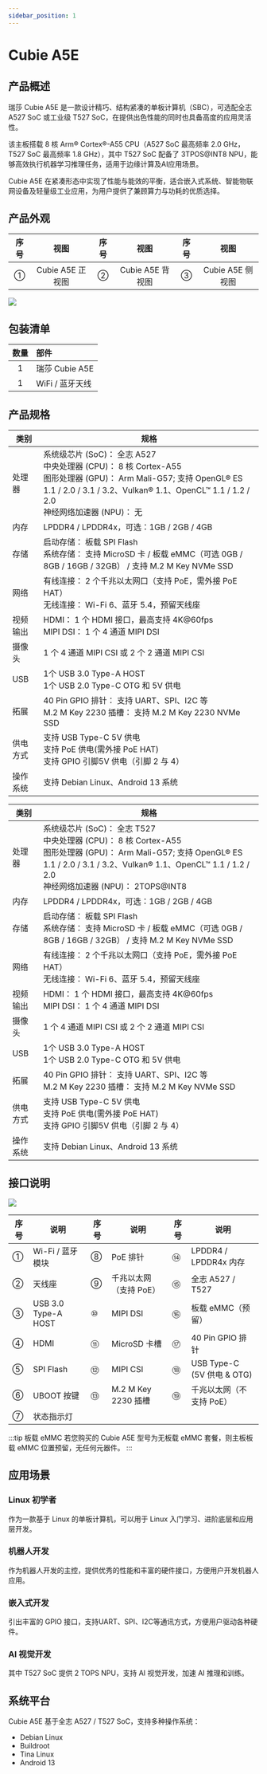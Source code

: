 ```yaml
---
sidebar_position: 1
---
```


# Cubie A5E

## 产品概述

瑞莎 Cubie A5E 是一款设计精巧、结构紧凑的单板计算机（SBC），可选配全志 A527 SoC 或工业级 T527 SoC，在提供出色性能的同时也具备高度的应用灵活性。

该主板搭载 8 核 Arm® Cortex®-A55 CPU（A527 SoC 最高频率 2.0 GHz，T527 SoC 最高频率 1.8 GHz），其中 T527 SoC 配备了 3TPOS@INT8 NPU，能够高效执行机器学习推理任务，适用于边缘计算及AI应用场景。

Cubie A5E 在紧凑形态中实现了性能与能效的平衡，适合嵌入式系统、智能物联网设备及轻量级工业应用，为用户提供了兼顾算力与功耗的优质选择。

## 产品外观

| 序号 | 视图 | 序号 | 视图 | 序号 | 视图 |
| :--: | :--: | :--: | :--: | :--: | :--: |
| ①    | Cubie A5E 正视图 | ②    | Cubie A5E 背视图 | ③    | Cubie A5E 侧视图 |

<div style={{textAlign: 'center'}}>
   <img src="/img/cubie/a5e/cubie_a5e_view.webp" style={{width: '100%', maxWidth: '1200px'}} />
</div>

## 包装清单

| 数量 | 部件 |
| :--: | :-- |
| 1    | 瑞莎 Cubie A5E |
| 1    | WiFi / 蓝牙天线 |

## 产品规格

<Tabs queryString="product model">

<TabItem value="Cubie A5E（A527 SoC）">

| 类别   | 规格 |
| ------ | ---- |
| 处理器 | 系统级芯片 (SoC)： 全志 A527 <br/> 中央处理器 (CPU)： 8 核 Cortex-A55 <br/> 图形处理器 (GPU)： Arm Mali-G57; 支持 OpenGL® ES 1.1 / 2.0 / 3.1 / 3.2、Vulkan® 1.1、OpenCL™ 1.1 / 1.2 / 2.0 <br/> 神经网络加速器 (NPU)： 无 |
| 内存     | LPDDR4 / LPDDR4x，可选：1GB / 2GB / 4GB                                                                                                                                                                                  |
| 存储     | 启动存储： 板载 SPI Flash <br/> 系统存储： 支持 MicroSD 卡 / 板载 eMMC（可选 0GB / 8GB / 16GB / 32GB） / 支持 M.2 M Key NVMe SSD                                                                                                           |
| 网络     | 有线连接： 2 个千兆以太网口（支持 PoE，需外接 PoE HAT） <br/> 无线连接： Wi-Fi 6、蓝牙 5.4，预留天线座                                                                                                                              |
| 视频输出 | HDMI： 1 个 HDMI 接口，最高支持 4K@60fps <br/> MIPI DSI： 1 个 4 通道 MIPI DSI                                                                                                                                                        |
| 摄像头   | 1 个 4 通道 MIPI CSI 或 2 个 2 通道 MIPI CSI                                                                                                                                                                                          |
| USB      | 1个 USB 3.0 Type-A HOST <br/> 1个 USB 2.0 Type-C OTG 和 5V 供电                                                                                                                                                        |
| 拓展     | 40 Pin GPIO 排针： 支持 UART、SPI、I2C 等 <br/> M.2 M Key 2230 插槽： 支持 M.2 M Key 2230 NVMe SSD                                                        |
| 供电方式 | 支持 USB Type-C 5V 供电 <br/> 支持 PoE 供电(需外接 PoE HAT) <br/> 支持 GPIO 引脚5V 供电（引脚 2 与 4）                                                                                                                                |
| 操作系统 | 支持 Debian Linux、Android 13 系统                                                                                                                                                                                                    |

</TabItem>

<TabItem value="Cubie A5E（T527 SoC）">

| 类别   | 规格 |
| ------ | ---- |
| 处理器 | 系统级芯片 (SoC)： 全志 T527 <br/> 中央处理器 (CPU)： 8 核 Cortex-A55 <br/> 图形处理器 (GPU)： Arm Mali-G57; 支持 OpenGL® ES 1.1 / 2.0 / 3.1 / 3.2、Vulkan® 1.1、OpenCL™ 1.1 / 1.2 / 2.0 <br/> 神经网络加速器 (NPU)： 2TOPS@INT8 |
| 内存     | LPDDR4 / LPDDR4x，可选：1GB / 2GB / 4GB                                                                                                                                                                                  |
| 存储     | 启动存储： 板载 SPI Flash <br/> 系统存储： 支持 MicroSD 卡 / 板载 eMMC（可选 0GB / 8GB / 16GB / 32GB） / 支持 M.2 M Key NVMe SSD                                                                                                           |
| 网络     | 有线连接： 2 个千兆以太网口（支持 PoE，需外接 PoE HAT） <br/> 无线连接： Wi-Fi 6、蓝牙 5.4，预留天线座                                                                                                                              |
| 视频输出 | HDMI： 1 个 HDMI 接口，最高支持 4K@60fps <br/> MIPI DSI： 1 个 4 通道 MIPI DSI                                                                                                                                                        |
| 摄像头   | 1 个 4 通道 MIPI CSI 或 2 个 2 通道 MIPI CSI                                                                                                                                                                                          |
| USB      | 1个 USB 3.0 Type-A HOST <br/> 1个 USB 2.0 Type-C OTG 和 5V 供电                                                                                                                                                        |
| 拓展     | 40 Pin GPIO 排针： 支持 UART、SPI、I2C 等 <br/> M.2 M Key 2230 插槽： 支持 M.2 M Key NVMe SSD                                                        |
| 供电方式 | 支持 USB Type-C 5V 供电 <br/> 支持 PoE 供电(需外接 PoE HAT) <br/> 支持 GPIO 引脚5V 供电（引脚 2 与 4）                                                                                                                                |
| 操作系统 | 支持 Debian Linux、Android 13 系统                                                                                                                                                                                                    |

</TabItem>

</Tabs>

## 接口说明

<div style={{textAlign: 'center'}}>
   <img src="/img/cubie/a5e/cubie_a5e_interface.webp" style={{width: '100%', maxWidth: '1200px'}} />
</div>

| 序号 | 说明                                    | 序号 | 说明                               | 序号 | 说明                        |
| ---- | ------------------------------------- | ---- | ---------------------------------- | ---- | --------------------------- |
| ①    | Wi-Fi / 蓝牙模块     | ⑧    | PoE 排针                | ⑭    | LPDDR4 / LPDDR4x 内存                      |
| ②    | 天线座               | ⑨    | 千兆以太网（支持 PoE）    | ⑮    | 全志 A527 / T527             |
| ③    | USB 3.0 Type-A HOST | ⑩    | MIPI DSI               |  ⑯   | 板载 eMMC（预留）                |
| ④    | HDMI                | ⑪    | MicroSD 卡槽             | ⑰    | 40 Pin GPIO 排针                       |
| ⑤    | SPI Flash           | ⑫    | MIPI CSI                | ⑱   | USB Type-C (5V 供电 & OTG)       |
| ⑥    | UBOOT 按键          | ⑬    | M.2 M Key 2230 插槽      | ⑲   | 千兆以太网（不支持 PoE）                |
| ⑦    | 状态指示灯           |      |                          |     |                              |

:::tip 板载 eMMC
若您购买的 Cubie A5E 型号为无板载 eMMC 套餐，则主板板载 eMMC 位置预留，无任何元器件。
:::

## 应用场景

### Linux 初学者
作为一款基于 Linux 的单板计算机，可以用于 Linux 入门学习、进阶底层和应用层开发。

### 机器人开发
作为机器人开发的主控，提供优秀的性能和丰富的硬件接口，方便用户开发机器人应用。

### 嵌入式开发
引出丰富的 GPIO 接口，支持UART、SPI、I2C等通讯方式，方便用户驱动各种硬件。

### AI 视觉开发
其中 T527 SoC 提供 2 TOPS NPU，支持 AI 视觉开发，加速 AI 推理和训练。

## 系统平台

Cubie A5E 基于全志 A527 / T527 SoC，支持多种操作系统：

- Debian Linux
- Buildroot
- Tina Linux
- Android 13